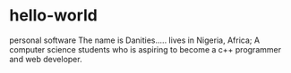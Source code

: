 # hello-world
personal software 
The name is Danities..... lives in Nigeria, Africa; A computer science students who is aspiring to become a c++ programmer and web developer.

